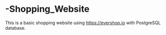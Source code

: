 # -Shopping_Website
This is a basic shopping website using https://evershop.io with PostgreSQL database.
